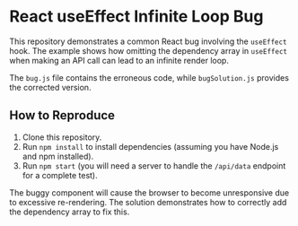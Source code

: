 # React useEffect Infinite Loop Bug

This repository demonstrates a common React bug involving the `useEffect` hook.  The example shows how omitting the dependency array in `useEffect` when making an API call can lead to an infinite render loop.

The `bug.js` file contains the erroneous code, while `bugSolution.js` provides the corrected version.

## How to Reproduce

1. Clone this repository.
2. Run `npm install` to install dependencies (assuming you have Node.js and npm installed).
3. Run `npm start` (you will need a server to handle the `/api/data` endpoint for a complete test).

The buggy component will cause the browser to become unresponsive due to excessive re-rendering. The solution demonstrates how to correctly add the dependency array to fix this.